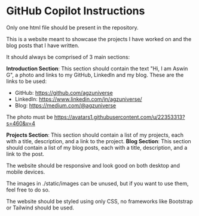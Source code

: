 # GitHub Copilot Instructions
Only one html file should be present in the repository.

This is a website meant to showcase the projects I have worked on and the blog posts that I have written.

It should always be comprised of 3 main sections:

**Introduction Section**: This section should contain the text "Hi, I am Aswin G", a photo and links to my GitHub, LinkedIn and my blog.
These are the links to be used:
- GitHub: https://github.com/agzuniverse
- LinkedIn: https://www.linkedin.com/in/agzuniverse/
- Blog: https://medium.com/@agzuniverse

The photo must be https://avatars1.githubusercontent.com/u/22353313?s=460&v=4

**Projects Section**: This section should contain a list of my projects, each with a title, description, and a link to the project.
**Blog Section**: This section should contain a list of my blog posts, each with a title, description, and a link to the post.

The website should be responsive and look good on both desktop and mobile devices.

The images in ./static/images can be unused, but if you want to use them, feel free to do so.

The website should be styled using only CSS, no frameworks like Bootstrap or Tailwind should be used.
